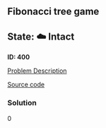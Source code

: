 ## Fibonacci tree game

## State: :cloud: **Intact**

**ID: 400**

[Problem Description](https://projecteuler.net/problem=400)

[Source code](main.cpp)

### Solution
0